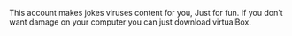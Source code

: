 This account makes jokes viruses content for you, Just for fun.
If you don't want damage on your computer you can just download virtualBox.

